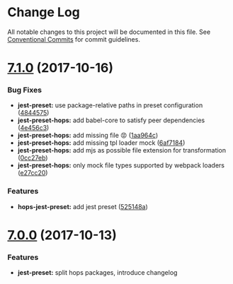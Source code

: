 # Change Log

All notable changes to this project will be documented in this file.
See [Conventional Commits](https://conventionalcommits.org) for commit guidelines.

<a name="7.1.0"></a>
# [7.1.0](https://github.com/xing/hops/compare/v1.0.0-beta.10...v7.1.0) (2017-10-16)


### Bug Fixes

* **jest-preset:** use package-relative paths in preset configuration ([4844575](https://github.com/xing/hops/commit/4844575))
* **jest-preset-hops:** add babel-core to satisfy peer dependencies ([4e456c3](https://github.com/xing/hops/commit/4e456c3))
* **jest-preset-hops:** add missing file 😡 ([1aa964c](https://github.com/xing/hops/commit/1aa964c))
* **jest-preset-hops:** add missing tpl loader mock ([6af7184](https://github.com/xing/hops/commit/6af7184))
* **jest-preset-hops:** add mjs as possible file extension for transformation ([0cc27eb](https://github.com/xing/hops/commit/0cc27eb))
* **jest-preset-hops:** only mock file types supported by webpack loaders ([e27cc20](https://github.com/xing/hops/commit/e27cc20))


### Features

* **hops-jest-preset:** add jest preset ([525148a](https://github.com/xing/hops/commit/525148a))




<a name="7.0.0"></a>
# [7.0.0](https://github.com/xing/hops/compare/v6.2.8...v7.0.0) (2017-10-13)


### Features

* **jest-preset:** split hops packages, introduce changelog

